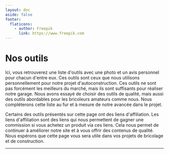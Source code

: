 ```yaml
---
layout: doc
aside: false
footer:
  flaticons:
    - author: Freepik
      link: https://www.freepik.com
---
```


<LastUpdated />

# <Flaticon :icon="{src: '/media/tools/001-tool-box.png', alt:'icône boîte à outils'}"/> Nos outils

Ici, vous retrouverez une liste d'outils avec une photo et un avis personnel pour chacun d'entre eux. Ces outils sont ceux que nous utilisons personnellement pour notre projet d'autoconstruction. Ces outils ne sont pas forcément les meilleurs du marché, mais ils sont suffisants pour réaliser notre garage. Nous avons essayé de choisir des outils de qualité, mais aussi des outils abordables pour les bricoleurs amateurs comme nous. Nous compléterons cette liste au fur et à mesure de notre avancée dans le projet.

Certains des outils présentés sur cette page ont des liens d'affiliation. Les liens d'affiliation sont des liens qui nous permettent de gagner une commission si vous achetez un produit via ces liens. Cela nous permet de continuer à améliorer notre site et à vous offrir des contenus de qualité. Nous espérons que cette page vous sera utile dans vos projets de bricolage et de construction.
<hr/>
<Products :products="[
  {
    title: 'Perceuse Makita DDF482',
    description: `J'ai acheté la perceuse-visseuse Makita DDF482 pour remplacer ma vielle Black&Decker. La batterie ne tenait plus la charge. Je suis vraiment impressionné par la puissance et la performance de la Makita, c'est le jour et la nuit. Elle est légère et facile à manier, mais ne manque pas de puissance pour les tâches les plus difficiles. La vitesse de rotation est facile à régler pour s'adapter à toutes sortes de matériaux et de vis. La batterie dure longtemps et se recharge rapidement. Je suis également impressionné par la qualité de la construction de l'outil. Il est solide et bien conçu pour une utilisation quotidienne. Je recommande vivement cette perceuse-visseuse Makita DDF482 à tous ceux qui cherchent un outil fiable et puissant.`,
    image: {
      src: '/media/tools/makita_ddf482rjf.jpg',
      alt: 'Photo perceuse-visseuse Makita DDF482'
    },
    stars: 5,
  },
  {
    title: 'Visseuse à chocs Makita DTD156',
    description: `J'ai cette visseuse à chocs Makita DTD156 en même temps que la perceuse-visseuse DDF482 et je suis vraiment satisfait de mon achat. Elle est compacte et bien équilibré, on peut enchainer plusieurs heures sans problèmes. La vitesse de rotation est facile à régler et le couple de serrage est impressionnant, c'est vraiment un outil polyvalent. La visseuse semble solide et durable, je pense qu'elle va me durer longtemps. Je recommande cette visseuse à chocs Makita DTD156 à tous ceux qui cherchent un outil fiable et puissant pour leur travail de bricolage.`,
    image: {
      src: '/media/tools/makita_dtd156rtj.jpg',
      alt: `Photo visseuse à chocs Makita DTD156`
    },
    stars: 5,
  },
  {
    title: 'Établi mobile Parkside',
    description: `Voici un achat que j'ai effectués spécialement pour la construction du garage. Pour réaliser l'ossature bois, je vais avoir besoin de faire des découpes sur de grande longueur de bois, et directement sur le chantier. Il me fallait un support robuste, mobile et polyvalent. Son système de fixation permet de fixer n'importe quel type de machine stationnaire et de n'importe quelle marque. La surface de travail est suffisamment grande pour tous les projets que j'ai entrepris jusqu'à présent. Et petit plus, une fois plié, il ne prend que très peu de place. Pour le prix, je recommande fortement ce support mobile Parkside pour tous les bricoleurs qui cherchent un support stable et pratique.`,
    image: {
      src: '/media/tools/parkside_workbench.jpg',
      alt: 'Photo établi mobile Parkside'
    },
    stars: 4,
  }, {
    title: 'Scie circulaire Evolution R210SMS+',
    description: `La scie circulaire Evolution R210SMS+ est un excellent choix pour les bricoleurs amateurs comme moi. Elle offre un super rapport qualité/prix et des performances remarquables pour un outil d'entrée de gamme. Le système de changement rapide de lame est pratique et facile à utiliser. Cependant, la lame qui est fournie avec la machine n'est pas d'une qualité exceptionnelle, je conseille de la remplacer par une lame spécialisée pour le bois pour obtenir des coupes plus précises. Je recommande cette scie pour son rapport qualité/prix et ses performances convaincantes.`,
    image: {
      src: '/media/tools/evolution_r210sms.jpg',
      alt: `Photo scie circulaire Evolution RR210SMS+`
    },
    stars:3,
  },  {
    title: 'Laser Bosch Pro GCL 2-50',
    description: `J'ai fait l'acquisition d'un laser Bosch Pro GCL 2-50 avec une cellule de réception LR6 durant le BlackFriday. C'est un outil précis et facile à utiliser, la correction de niveau automatique est top. La portée de 50 mètres est amplement suffisante pour la plupart des cas d'utilisations. La construction est robuste, j'ai déjà réussi à le faire tomber plusieurs fois et il fonctionne toujours aussi bien (j'ai récupéré un trépied d'appareil photo et cela fait parfaitement l'affaire !). Honnêtement, sans offre promo, je pense qu'on peut trouver un niveau laser avec un meilleur rapport qualité/prix.`,
    image: {
      src: '/media/tools/bosch_gcl_2-50.jpg',
      alt: `Photo laser Bosch Pro GCL 2-50`
    },
    stars:4,
  },
  {
    title: 'Perceuse à colonne Parkside PTBM 500 E5',
    description: `Je possède la perceuse à colonne Parkside PTBM500 (clone de la Scheppach DP16VLS) et je suis mitigé dans mon avis. Elle est puissante et capable de réaliser de nombreux types de perçages, cependant, elle vibre assez fortement ce qui est clairement un gros défaut si on cherche de la précision. La colonne de perçage est en revanche solide et stable, mais les vibrations peuvent affecter les résultats. Le variateur de vitesse est un atout appréciable, mais la course  de perçage est un peu courte à mon goût. En résumé, si vous avez besoin de précision ou si vous avez du budget, je vous conseille de choisir une perceuse à colonne d'une meilleure gamme, mais pour le prix, elle reste correcte.`,
    image: {
      src: '/media/tools/parkside_ptbm_500.jpg',
      alt: 'Photo perceuse à colonne Parkside PTBM 500 E5'
    },
    stars:2,
  }, {
    title: 'Scie circulaire BOSCH PKS 66 2AF',
    description: `Mon avis sur la scie circulaire BOSCH PKS 66 2AF est globalement positif. Elle est puissante et capable de couper des matériaux épais efficacement, ce qui est idéal pour les découpes de plans de travail et les travaux de cuisine. Cependant, elle peut être lourde pour certains travaux, et j'ai remarqué que le pare-éclats du rail de guidage s'est rapidement abîmé, même si je dois admettre que je l'utilise régulièrement et intensivement. Par contre, je conseil vraiment de mettre un système d'aspiration si c'est pour l'utiliser en intérieur. C'est un des premiers outils que j'ai acheté pour aménager ma cuisine, et je peux dire que c'est une machine fiable, efficace et avec un bon rapport qualité/prix.`,
    image: {
      src: '/media/tools/bosch_pks_66_2af.jpg',
      alt: 'Photo scie circulaire BOSCH PKS 66 2AF'
    },
    stars:3,
  }, {
    title: 'Raboteuse stationnaire Triton TPT125',
    description: `Mon avis sur la raboteuse stationnaire Triton TPT125 est très positif. J'ai attendu longtemps avant de m'offrir ce type de machine, et je ne regrette absolument pas. J'obtiens un niveau de finition et de précision sur mes pièces que je n'aurais pas pu atteindre avec d'autres outils, du moins pas avec si peu d'effort. Elle est puissante et efficace mais il faut faire des passes de 0.5 à 1mm à la fois. Le gros défaut de cette raboteuse est que les tables d'entrée et de sortie ne sont pas forcement de niveau à la sortie d'usine, il faudra donc passer quelques heures pour les régler, mais cela permet d'obtenir des résultats précis et de qualité. Je recommande fortement, rapport qualité/prix au top.`,
    image: {
      src: '/media/tools/triton_tpt125.jpg',
      alt: 'Photo raboteuse stationnaire Triton TPT125'
    },
    stars:4,
  }, {
    title: 'Affleureuse MAKITA RT0702CX3J',
    description: `L'affleureuse Makita RT0702CX3J est un outil d'une excellente qualité qui rivalise avec des modèles haut de gamme. Lorsque j'ai acheté cette machine, j'ai opté pour la version avec MAKPAC et accessoires: 2 bagues de copiage, 4 bases en aluminium et un guide d'affleurage. Cette affleureuse est facile à utiliser grâce à son design ergonomique et son poids léger. Elle est également facile à régler, bien qu'un réglage micrométrique aurait été apprécié pour une précision encore plus fine. La profondeur de fraisage maximale de 40mm est suffisante pour les tâches courantes et il est possible d'installer des fraises de 6 et 8 mm. Initialement achetée pour des travaux de finition, cette affleureuse est devenue mon outil principal pour les tâches quotidiennes, remplaçant ma défonceuse classique pourtant plus puissante. Je recommande vivement cette affleureuse Makita RT0702CX3J pour sa performance et sa praticité, elle peut facilement remplacer une défonceuse traditionnelle.`,
    image: {
      src: '/media/tools/makita_rt0702cx3j.jpg',
      alt: 'Photo affleureuse MAKITA RT0702CX3J'
    },
    stars:5,
  }
]" />

